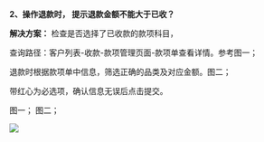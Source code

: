 <a name="bookmark2"></a>**2、操作退款时， 提示退款金额不能大于已收？**

**解决方案：**  检查是否选择了已收款的款项科目，

查询路径：客户列表-收款-款项管理页面-款项单查看详情。参考图一；

退款时根据款项单中信息，筛选正确的品类及对应金额。图二；

带红心为必选项，确认信息无误后点击提交。

图一；                              图二；


![](Aspose.Words.b68367b0-589b-40fd-8910-d88c2839953f.003.png)


